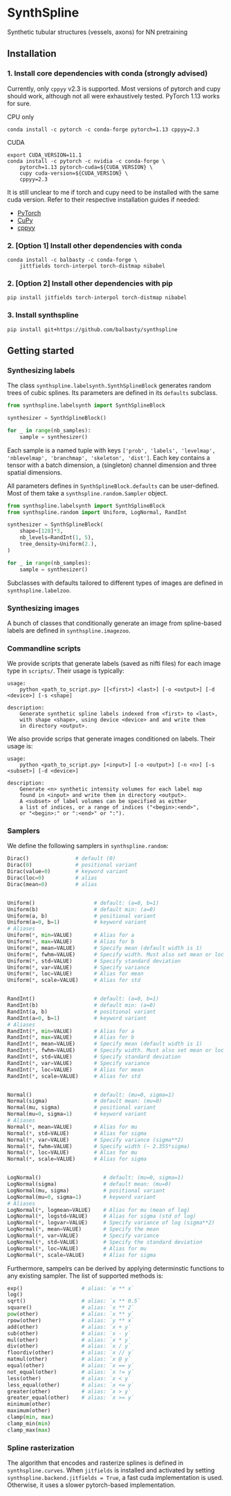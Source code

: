 # SynthSpline

Synthetic tubular structures (vessels, axons) for NN pretraining

## Installation

### 1. Install core dependencies with conda (strongly advised)

Currently, only `cppyy` v2.3 is supported. Most versions of pytorch and
cupy should work, although not all were exhaustively tested.
PyTorch 1.13 works for sure.

CPU only
```shell
conda install -c pytorch -c conda-forge pytorch=1.13 cppyy=2.3
```

CUDA
```shell
export CUDA_VERSION=11.1
conda install -c pytorch -c nvidia -c conda-forge \
    pytorch=1.13 pytorch-cuda=${CUDA_VERSION} \
    cupy cuda-version=${CUDA_VERSION} \
    cppyy=2.3
```

It is still unclear to me if torch and cupy need to be installed with the
same cuda version. Refer to their respective installation guides if needed:
- [PyTorch](https://pytorch.org/get-started/previous-versions/)
- [CuPy](https://docs.cupy.dev/en/stable/install.html)
- [cppyy](https://cppyy.readthedocs.io/en/latest/installation.html)

### 2. [Option 1] Install other dependencies with conda

```shell
conda install -c balbasty -c conda-forge \
    jittfields torch-interpol torch-distmap nibabel
```

### 2. [Option 2] Install other dependencies with pip

```shell
pip install jitfields torch-interpol torch-distmap nibabel
```

### 3. Install synthspline

```shell
pip install git+https://github.com/balbasty/synthspline
```

## Getting started

### Synthesizing labels

The class `synthspline.labelsynth.SynthSplineBlock` generates
random trees of cubic splines. Its parameters are defined in its `defaults`
subclass.

```python
from synthspline.labelsynth import SynthSplineBlock

synthesizer = SynthSplineBlock()

for _ in range(nb_samples):
    sample = synthesizer()
```

Each sample is a named tuple with keys `['prob', 'labels', 'levelmap',
'nblevelmap', 'branchmap', 'skeleton', 'dist']`. Each key contains a
tensor with a batch dimension, a (singleton) channel dimension and three
spatial dimensions.

All parameters defines in `SynthSplineBlock.defaults` can be user-defined.
Most of them take a `synthspline.random.Sampler` object.

```python
from synthspline.labelsynth import SynthSplineBlock
from synthspline.random import Uniform, LogNormal, RandInt

synthesizer = SynthSplineBlock(
    shape=[128]*3,
    nb_levels=RandInt(1, 5),
    tree_density=Uniform(2.),
)

for _ in range(nb_samples):
    sample = synthesizer()
```

Subclasses with defaults tailored to different types of images are
defined in `synthspline.labelzoo`.

### Synthesizing images

A bunch of classes that conditionally generate an image from spline-based
labels are defined in `synthspline.imagezoo`.

### Commandline scripts

We provide scripts that generate labels (saved as nifti files) for each
image type in `scripts/`. Their usage is typically:
```
usage:
    python <path_to_script.py> [[<first>] <last>] [-o <output>] [-d <device>] [-s <shape]

description:
    Generate synthetic spline labels indexed from <first> to <last>,
    with shape <shape>, using device <device> and and write them
    in directory <output>.
```

We also provide scrips that generate images conditioned on labels.
Their usage is:
```
usage:
    python <path_to_script.py> [<input>] [-o <output>] [-n <n>] [-s <subset>] [-d <device>]

description:
    Generate <n> synthetic intensity volumes for each label map
    found in <input> and write them in directory <output>.
    A <subset> of label volumes can be specified as either
    a list of indices, or a range of indices ("<begin>:<end>",
    or "<begin>:" or ":<end>" or ":").
```

### Samplers

We define the following samplers in `synthspline.random`:

```python
Dirac()               # default (0)
Dirac(0)              # positional variant
Dirac(value=0)        # keyword variant
Dirac(loc=0)          # alias
Dirac(mean=0)         # alias


Uniform()                   # default: (a=0, b=1)
Uniform(b)                  # default min: (a=0)
Uniform(a, b)               # positional variant
Uniform(a=0, b=1)           # keyword variant
# Aliases
Uniform(*, min=VALUE)       # Alias for a
Uniform(*, max=VALUE)       # Alias for b
Uniform(*, mean=VALUE)      # Specify mean (default width is 1)
Uniform(*, fwhm=VALUE)      # Specify width. Must also set mean or loc
Uniform(*, std=VALUE)       # Specify standard deviation
Uniform(*, var=VALUE)       # Specify variance
Uniform(*, loc=VALUE)       # Alias for mean
Uniform(*, scale=VALUE)     # Alias for std


RandInt()                   # default: (a=0, b=1)
RandInt(b)                  # default min: (a=0)
RandInt(a, b)               # positional variant
RandInt(a=0, b=1)           # keyword variant
# Aliases
RandInt(*, min=VALUE)       # Alias for a
RandInt(*, max=VALUE)       # Alias for b
RandInt(*, mean=VALUE)      # Specify mean (default width is 1)
RandInt(*, fwhm=VALUE)      # Specify width. Must also set mean or loc
RandInt(*, std=VALUE)       # Specify standard deviation
RandInt(*, var=VALUE)       # Specify variance
RandInt(*, loc=VALUE)       # Alias for mean
RandInt(*, scale=VALUE)     # Alias for std


Normal()                    # default: (mu=0, sigma=1)
Normal(sigma)               # default mean: (mu=0)
Normal(mu, sigma)           # positional variant
Normal(mu=0, sigma=1)       # keyword variant
# Aliases
Normal(*, mean=VALUE)       # Alias for mu
Normal(*, std=VALUE)        # Alias for sigma
Normal(*, var=VALUE)        # Specify variance (sigma**2)
Normal(*, fwhm=VALUE)       # Specify width (~ 2.355*sigma)
Normal(*, loc=VALUE)        # Alias for mu
Normal(*, scale=VALUE)      # Alias for sigma


LogNormal()                    # default: (mu=0, sigma=1)
LogNormal(sigma)               # default mean: (mu=0)
LogNormal(mu, sigma)           # positional variant
LogNormal(mu=0, sigma=1)       # keyword variant
# Aliases
LogNormal(*, logmean=VALUE)    # Alias for mu (mean of log)
LogNormal(*, logstd=VALUE)     # Alias for sigma (std of log)
LogNormal(*, logvar=VALUE)     # Specify variance of log (sigma**2)
LogNormal(*, mean=VALUE)       # Specify the mean
LogNormal(*, var=VALUE)        # Specify variance
LogNormal(*, std=VALUE)        # Specify the standard deviation
LogNormal(*, loc=VALUE)        # Alias for mu
LogNormal(*, scale=VALUE)      # Alias for sigma
```

Furthermore, sampelrs can be derived by applying determinstic functions
to any existing sampler. The list of supported methods is:
```python
exp()                   # alias: `e ** x`
log()
sqrt()                  # alias: `x ** 0.5`
square()                # alias: `x ** 2`
pow(other)              # alias: `x ** y`
rpow(other)             # alias: `y ** x`
add(other)              # alias: `x + y`
sub(other)              # alias: `x - y`
mul(other)              # alias: `x * y`
div(other)              # alias: `x / y`
floordiv(other)         # alias: `x // y`
matmul(other)           # alias: `x @ y`
equal(other)            # alias: `x == y`
not_equal(other)        # alias: `x != y`
less(other)             # alias: `x < y`
less_equal(other)       # alias: `x <= y`
greater(other)          # alias: `x > y`
greater_equal(other)    # alias: `x >= y`
minimum(other)
maximum(other)
clamp(min, max)
clamp_min(min)
clamp_max(max)
```

### Spline rasterization

The algorithm that encodes and rasterize splines is defined in
`synthspline.curves`. When `jitfields` is installed and activated by
setting `synthspline.backend.jitfields = True`, a fast cuda implementation
is used. Otherwise, it uses a slower pytorch-based implementation.

